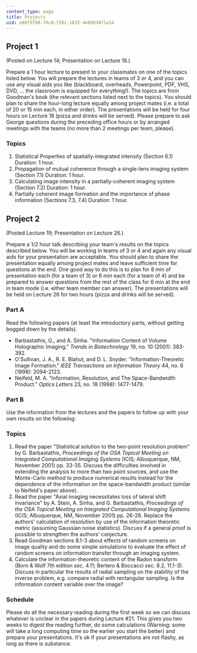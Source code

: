```yaml
---
content_type: page
title: Projects
uid: e86f5f08-76c8-f28c-1832-4e6993471a1d
---
```


Project 1
---------

(Posted on Lecture 14; Presentation on Lecture 18.)

Prepare a 1 hour lecture to present to your classmates on one of the topics listed below. You will prepare the lectures in teams of 3 or 4, and you can use any visual aids you like (blackboard, overheads, Powerpoint, PDF, VHS, DVD, ... the classroom is equipped for everything!). The topics are from Goodman's book (the relevant sections listed next to the topics). You should plan to share the hour-long lecture equally among project mates (i.e. a total of 20 or 15 min each, in either order). The presentations will be held for four hours on Lecture 18 (pizza and drinks will be served). Please prepare to ask George questions during the preceding office hours or by arranged meetings with the teams (no more than 2 meetings per team, please).

### Topics

1.  Statistical Properties of spatially-integrated intensity (Section 6.1) Duration: 1 hour.
2.  Propagation of mutual coherence through a single-lens imaging system (Section 7.1) Duration: 1 hour.
3.  Calculating image intensity in a partially-coherent imaging system (Section 7.2) Duration: 1 hour.
4.  Partially coherent image formation and the importance of phase information (Sections 7.3, 7.4) Duration: 1 hour.

Project 2
---------

(Posted Lecture 19; Presentation on Lecture 26.)

Prepare a 1/2 hour talk describing your team's results on the topics described below. You will be working in teams of 3 or 4 and again any visual aids for your presentation are acceptable. You should plan to share the presentation equally among project mates and leave sufficient time for questions at the end. One good way to do this is to plan for 8 min of presentation each (for a team of 3) or 6 min each (for a team of 4) and be prepared to answer questions from the rest of the class for 6 min at the end in team mode (i.e. either team member can answer). The presentations will be held on Lecture 26 for two hours (pizza and drinks will be served).

### Part A

Read the following papers (at least the introductory parts, without getting bogged down by the details).

*   Barbastathis, G., and A. Sinha. "Information Content of Volume Holographic Imaging." _Trends in Biotechnology_ 19, no. 10 (2001): 383-392.
*   O'Sullivan, J. A., R. E. Blahut, and D. L. Snyder. "Information-Theoretic Image Formation." _IEEE Transactions on Information Theory_ 44, no. 6 (1998): 2094-2123.
*   Neifeld, M. A. "Information, Resolution, and The Space-Bandwidth Product." _Optics Letters_ 23, no. 18 (1998): 1477-1479.

### Part B

Use the information from the lectures and the papers to follow up with your own results on the following:

### Topics

1.  Read the paper "Statistical solution to the two-point resolution problem" by G. Barbastathis, _Proceedings of the OSA Topical Meeting on Integrated Computational Imaging Systems_ (ICIS; Albuquerque, NM, November 2001) pp. 33-35. Discuss the difficulties involved in extending the analysis to more than two point sources, and use the Monte-Carlo method to produce numerical results instead for the dependence of the information on the space-bandwidth product (similar to Neifeld's paper above).
2.  Read the paper "Axial imaging necessitates loss of lateral shift invariance" by A. Stein, A. Sinha, and G. Barbastathis, _Proceedings of the OSA Topical Meeting on Integrated Computational Imaging Systems_ (ICIS; Albuquerque, NM, November 2001) pp. 26-28. Replace the authors' calculation of resolution by use of the information theoretic metric (assuming Gaussian noise statistics). Discuss if a general proof is possible to strengthen the authors' conjecture.
3.  Read Goodman sections 8.1-3 about effects of random screens on image quality and do some simple simulations to evaluate the effect of random screens on information transfer through an imaging system.
4.  Calculate the information-theoretic content of the Radon transform (Born & Wolf 7th edition sec. 4.11; Bertero & Boccacci sec. 8.2, 11.1-3). Discuss in particular the results of radial sampling on the stability of the inverse problem, e.g. compare radial with rectangular sampling. Is the information content variable over the image?

### Schedule

Please do all the necessary reading during the first week so we can discuss whatever is unclear in the papers during Lecture #21. This gives you two weeks to digest the reading further, do some calculations (Warning: some will take a long computing time so the earlier you start the better) and prepare your presentations. It's ok if your presentations are not flashy, as long as there is substance.